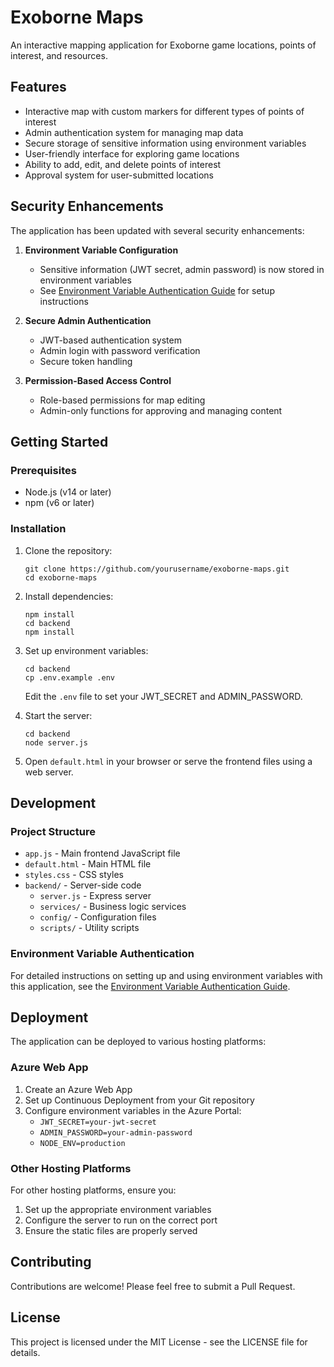 # Exoborne Maps

An interactive mapping application for Exoborne game locations, points of interest, and resources.

## Features

- Interactive map with custom markers for different types of points of interest
- Admin authentication system for managing map data
- Secure storage of sensitive information using environment variables
- User-friendly interface for exploring game locations
- Ability to add, edit, and delete points of interest
- Approval system for user-submitted locations

## Security Enhancements

The application has been updated with several security enhancements:

1. **Environment Variable Configuration**
   - Sensitive information (JWT secret, admin password) is now stored in environment variables
   - See [Environment Variable Authentication Guide](backend/README-ENV-VARS.md) for setup instructions

2. **Secure Admin Authentication**
   - JWT-based authentication system
   - Admin login with password verification
   - Secure token handling

3. **Permission-Based Access Control**
   - Role-based permissions for map editing
   - Admin-only functions for approving and managing content

## Getting Started

### Prerequisites

- Node.js (v14 or later)
- npm (v6 or later)

### Installation

1. Clone the repository:
   ```
   git clone https://github.com/yourusername/exoborne-maps.git
   cd exoborne-maps
   ```

2. Install dependencies:
   ```
   npm install
   cd backend
   npm install
   ```

3. Set up environment variables:
   ```
   cd backend
   cp .env.example .env
   ```
   Edit the `.env` file to set your JWT_SECRET and ADMIN_PASSWORD.

4. Start the server:
   ```
   cd backend
   node server.js
   ```

5. Open `default.html` in your browser or serve the frontend files using a web server.

## Development

### Project Structure

- `app.js` - Main frontend JavaScript file
- `default.html` - Main HTML file
- `styles.css` - CSS styles
- `backend/` - Server-side code
  - `server.js` - Express server
  - `services/` - Business logic services
  - `config/` - Configuration files
  - `scripts/` - Utility scripts

### Environment Variable Authentication

For detailed instructions on setting up and using environment variables with this application, see the [Environment Variable Authentication Guide](backend/README-ENV-VARS.md).

## Deployment

The application can be deployed to various hosting platforms:

### Azure Web App

1. Create an Azure Web App
2. Set up Continuous Deployment from your Git repository
3. Configure environment variables in the Azure Portal:
   - `JWT_SECRET=your-jwt-secret`
   - `ADMIN_PASSWORD=your-admin-password`
   - `NODE_ENV=production`

### Other Hosting Platforms

For other hosting platforms, ensure you:
1. Set up the appropriate environment variables
2. Configure the server to run on the correct port
3. Ensure the static files are properly served

## Contributing

Contributions are welcome! Please feel free to submit a Pull Request.

## License

This project is licensed under the MIT License - see the LICENSE file for details. 